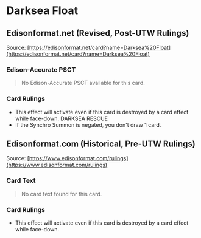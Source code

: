 # Darksea Float

## Edisonformat.net (Revised, Post-UTW Rulings)

Source: [https://edisonformat.net/card?name=Darksea%20Float](https://edisonformat.net/card?name=Darksea%20Float)

### Edison-Accurate PSCT

> No Edison-Accurate PSCT available for this card.

### Card Rulings

*   This effect will activate even if this card is destroyed by a card effect while face-down. DARKSEA RESCUE
*   If the Synchro Summon is negated, you don't draw 1 card.


## Edisonformat.com (Historical, Pre-UTW Rulings)

Source: [https://www.edisonformat.com/rulings](https://www.edisonformat.com/rulings)

### Card Text

> No card text found for this card.

### Card Rulings

*   This effect will activate even if this card is destroyed by a card effect while face-down.




